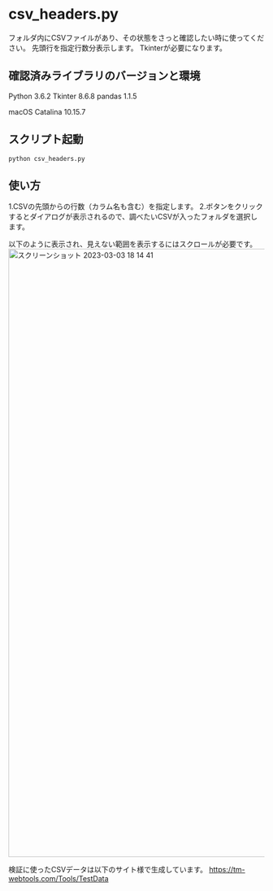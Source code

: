 


# csv_headers.py
フォルダ内にCSVファイルがあり、その状態をさっと確認したい時に使ってください。
先頭行を指定行数分表示します。
Tkinterが必要になります。


## 確認済みライブラリのバージョンと環境
Python 3.6.2
Tkinter 8.6.8
pandas 1.1.5

macOS Catalina 10.15.7


## スクリプト起動
```
python csv_headers.py
```


## 使い方
1.CSVの先頭からの行数（カラム名も含む）を指定します。
2.ボタンをクリックするとダイアログが表示されるので、調べたいCSVが入ったフォルダを選択します。

以下のように表示され、見えない範囲を表示するにはスクロールが必要です。
<img width="1197" alt="スクリーンショット 2023-03-03 18 14 41" src="https://user-images.githubusercontent.com/9311234/222681010-e3c8d4fa-9084-4864-806f-a1fa2f6f54b9.png">

検証に使ったCSVデータは以下のサイト様で生成しています。
https://tm-webtools.com/Tools/TestData
